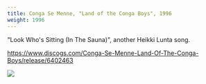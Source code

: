 ```yaml
---
title: Conga Se Menne, "Land of the Conga Boys", 1996
weight: 1996
---
```

"Look Who's Sitting (In The Sauna)", another Heikki Lunta song.

https://www.discogs.com/Conga-Se-Menne-Land-Of-The-Conga-Boys/release/6402463

<img src="https://img.discogs.com/xZfmTbjEgs4tMqO14JUQwX9BSNc=/fit-in/600x593/filters:strip_icc():format(jpeg):mode_rgb():quality(90)/discogs-images/R-6402463-1418355597-4691.jpeg.jpg" />
